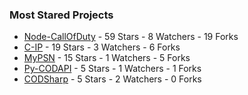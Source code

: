 ### Most Stared Projects
<!-- most_stars starts -->
* [Node-CallOfDuty](https://github.com/Lierrmm/Node-CallOfDuty) - 59 Stars - 8 Watchers - 19 Forks
* [C-IP](https://github.com/Lierrmm/C-IP) - 19 Stars - 3 Watchers - 6 Forks
* [MyPSN](https://github.com/Lierrmm/MyPSN) - 15 Stars - 1 Watchers - 5 Forks
* [Py-CODAPI](https://github.com/Lierrmm/Py-CODAPI) - 5 Stars - 1 Watchers - 1 Forks
* [CODSharp](https://github.com/Lierrmm/CODSharp) - 5 Stars - 2 Watchers - 0 Forks
<!-- most_stars ends -->
